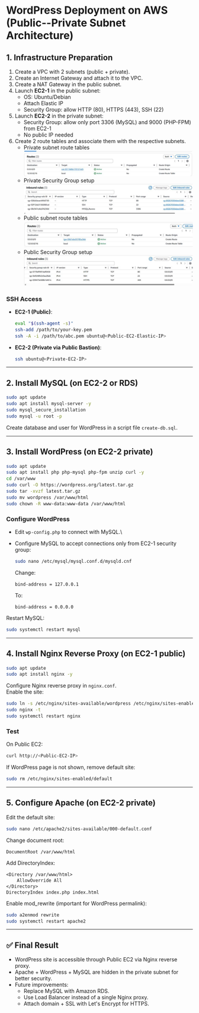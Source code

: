 # WordPress Deployment on AWS (Public--Private Subnet Architecture)

## 1. Infrastructure Preparation

1.  Create a VPC with 2 subnets (public + private).
2.  Create an Internet Gateway and attach it to the VPC.
3.  Create a NAT Gateway in the public subnet.
4.  Launch **EC2-1** in the public subnet:
    -   OS: Ubuntu/Debian
    -   Attach Elastic IP
    -   Security Group: allow HTTP (80), HTTPS (443), SSH (22)
5.  Launch **EC2-2** in the private subnet:
    -   Security Group: allow only port 3306 (MySQL) and 9000 (PHP-FPM)
        from EC2-1
    -   No public IP needed
6.  Create 2 route tables and associate them with the respective
    subnets.
    - Private subnet route tables
    ![Private-route-tables](images/private_route_table.jpg)
    - Private Security Group setup
    ![Private-SG](images/sg_private_subnet.jpg)
    - Public subnet route tables
    ![Public-route-tables](images/public_route_table.jpg)
    - Public Security Group setup
    ![Public-SG](images/sg_public_subnet.jpg)
   

### SSH Access

-   **EC2-1 (Public)**:

    ``` bash
    eval "$(ssh-agent -s)"
    ssh-add /path/to/your-key.pem
    ssh -A -i /path/to/abc.pem ubuntu@<Public-EC2-Elastic-IP>
    ```

-   **EC2-2 (Private via Public Bastion)**:

    ``` bash
    ssh ubuntu@<Private-EC2-IP>
    ```

------------------------------------------------------------------------

## 2. Install MySQL (on EC2-2 or RDS)

``` bash
sudo apt update
sudo apt install mysql-server -y
sudo mysql_secure_installation
sudo mysql -u root -p
```

Create database and user for WordPress in a script file `create-db.sql`.

------------------------------------------------------------------------

## 3. Install WordPress (on EC2-2 private)

``` bash
sudo apt update
sudo apt install php php-mysql php-fpm unzip curl -y
cd /var/www
sudo curl -O https://wordpress.org/latest.tar.gz
sudo tar -xvzf latest.tar.gz
sudo mv wordpress /var/www/html
sudo chown -R www-data:www-data /var/www/html
```

### Configure WordPress

-   Edit `wp-config.php` to connect with MySQL.\

-   Configure MySQL to accept connections only from EC2-1 security
    group:

    ``` bash
    sudo nano /etc/mysql/mysql.conf.d/mysqld.cnf
    ```

    Change:

        bind-address = 127.0.0.1

    To:

        bind-address = 0.0.0.0

Restart MySQL:

``` bash
sudo systemctl restart mysql
```

------------------------------------------------------------------------

## 4. Install Nginx Reverse Proxy (on EC2-1 public)

``` bash
sudo apt update
sudo apt install nginx -y
```

Configure Nginx reverse proxy in `nginx.conf`.\
Enable the site:

``` bash
sudo ln -s /etc/nginx/sites-available/wordpress /etc/nginx/sites-enabled/
sudo nginx -t
sudo systemctl restart nginx
```

### Test

On Public EC2:

``` bash
curl http://<Public-EC2-IP>
```

If WordPress page is not shown, remove default site:

``` bash
sudo rm /etc/nginx/sites-enabled/default
```

------------------------------------------------------------------------

## 5. Configure Apache (on EC2-2 private)

Edit the default site:

``` bash
sudo nano /etc/apache2/sites-available/000-default.conf
```

Change document root:

    DocumentRoot /var/www/html

Add DirectoryIndex:

    <Directory /var/www/html>
        AllowOverride All
    </Directory>
    DirectoryIndex index.php index.html

Enable mod_rewrite (important for WordPress permalink):

``` bash
sudo a2enmod rewrite
sudo systemctl restart apache2
```

------------------------------------------------------------------------

## ✅ Final Result

-   WordPress site is accessible through Public EC2 via Nginx reverse
    proxy.
-   Apache + WordPress + MySQL are hidden in the private subnet for
    better security.
-   Future improvements:
    -   Replace MySQL with Amazon RDS.
    -   Use Load Balancer instead of a single Nginx proxy.
    -   Attach domain + SSL with Let's Encrypt for HTTPS.
